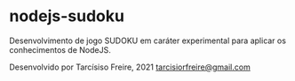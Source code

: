 # nodejs-sudoku

Desenvolvimento de jogo SUDOKU em caráter experimental para aplicar os conhecimentos de NodeJS.

Desenvolvido por Tarcísiso Freire, 2021
tarcisiorfreire@gmail.com
